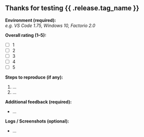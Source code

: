 ## Thanks for testing **{{ .release.tag_name }}**

**Environment (required):**  
_e.g. VS Code 1.75, Windows 10, Factorio 2.0_

**Overall rating (1–5):**  
- [ ] 1  
- [ ] 2  
- [ ] 3  
- [ ] 4  
- [ ] 5  

**Steps to reproduce (if any):**  
1. …  
2. …  

**Additional feedback (required):**  
- …  

**Logs / Screenshots (optional):**  
- …
